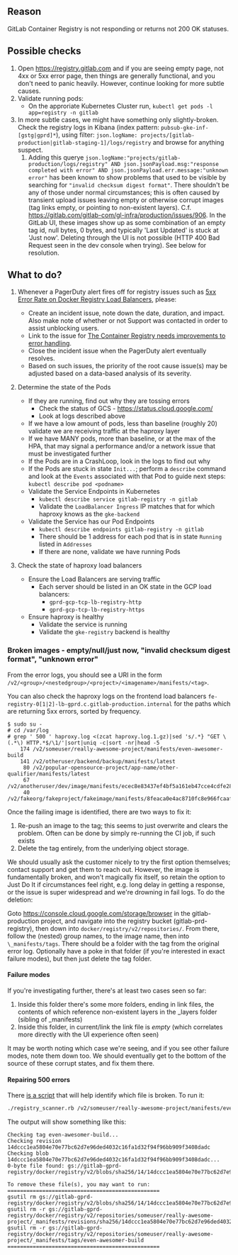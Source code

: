## Reason

GitLab Container Registry is not responding or returns not 200 OK statuses.

## Possible checks

1. Open https://registry.gitlab.com and if you are seeing empty page, not 4xx or 5xx error page, then things are generally functional, and you don't need to panic heavily.  However, continue looking for more subtle causes.
1. Validate running pods:
    * On the approriate Kubernetes Cluster run, `kubectl get pods -l
      app=registry -n gitlab`
1. In more subtle cases, we might have something only slightly-broken.  Check the registry logs in Kibana (index pattern: `pubsub-gke-inf-[gstg|gprd]*`), using filter: `json.logName: projects/[gitlab-production|gitlab-staging-1]/logs/registry` and browse for anything suspect.
   1. Adding this querye `json.logName:"projects/gitlab-production/logs/registry" AND json.jsonPayload.msg:"response completed with error" AND json.jsonPayload.err.message:"unknown error"` has been known to show problems that used to be visible by searching for `"invalid checksum digest format"`.  There shouldn't be any of those under normal circumstances; this is often caused by transient upload issues leaving empty or otherwise corrupt images (tag links empty, or pointing to non-existent layers).  C.f. https://gitlab.com/gitlab-com/gl-infra/production/issues/906.  In the GitLab UI, these images show up as some combination of an empty tag id, null bytes, 0 bytes, and typically 'Last Updated' is stuck at 'Just now'.  Deleting through the UI is not possible (HTTP 400 Bad Request seen in the dev console when trying).  See below for resolution.

## What to do?

1. Whenever a PagerDuty alert fires off for registry issues such as [5xx Error Rate on Docker Registry Load Balancers](https://gitlab.pagerduty.com/incidents/PFC3EAS), please:
    * Create an incident issue, note down the date, duration, and impact.  Also make note of whether or not Support was contacted in order to assist unblocking users.
    * Link to the issue for [The Container Registry needs improvements to error handling](https://gitlab.com/gitlab-org/gitlab/issues/32907).
    * Close the incident issue when the PagerDuty alert eventually resolves.
    * Based on such issues, the priority of the root cause issue(s) may be adjusted based on a data-based analysis of its severity.

1. Determine the state of the Pods
    * If they are running, find out why they are tossing errors
      * Check the status of GCS - https://status.cloud.google.com/
      * Look at logs described above
    * If we have a low amount of pods, less than baseline (roughly 20) validate
      we are receiving traffic at the haproxy layer
    * If we have MANY pods, more than baseline, or at the max of the HPA, that
      may signal a performance and/or a network issue that must be investigated
      further
    * If the Pods are in a CrashLoop, look in the logs to find out why
    * If the Pods are stuck in state `Init...`; perform a `describe` command and
      look at the `Events` associated with that Pod to guide next steps: `kubectl
      describe pod <podname>`
    * Validate the Service Endpoints in Kubernetes
      * `kubectl describe service gitlab-registry -n gitlab`
      * Validate the `LoadBalancer Ingress` IP matches that for which haproxy
        knows as the `gke-backend`
    * Validate the Service has our Pod Endpoints
      * `kubectl describe endpoints gitlab-registry -n gitlab`
      * There should be 1 address for each pod that is in state `Running` listed
        in `Addresses`
      * If there are none, validate we have running Pods

1. Check the state of haproxy load balancers
    * Ensure the Load Balancers are serving traffic
      * Each server should be listed in an OK state in the GCP load balancers:
        * `gprd-gcp-tcp-lb-registry-http`
        * `gprd-gcp-tcp-lb-registry-https`
    * Ensure haproxy is healthy
      * Validate the service is running
      * Validate the `gke-registry` backend is healthy

### Broken images - empty/null/just now, "invalid checksum digest format", "unknown error"
From the error logs, you should see a URI in the form `/v2/<group>/<nestedgroup>/<project>/<imagename>/manifests/<tag>`.

You can also check the haproxy logs on the frontend load balancers `fe-registry-0[1|2]-lb-gprd.c.gitlab-production.internal` for the paths which are returning 5xx errors, sorted by frequency.

```
$ sudo su -
# cd /var/log
# grep ' 500 ' haproxy.log <(zcat haproxy.log.1.gz)|sed 's/.*} "GET \(.*\) HTTP.*$/\1/'|sort|uniq -c|sort -nr|head -5
    174 /v2/someuser/really-awesome-project/manifests/even-awesomer-build
    141 /v2/otheruser/backend/backup/manifests/latest
     80 /v2/popular-opensource-project/app-name/other-qualifier/manifests/latest
     67 /v2/anotheruser/dev/image/manifests/ecec8e83437ef4bf5a161eb47cce4cdfe285b87e
     40 /v2/fakeorg/fakeproject/fakeimage/manifests/8feaca0e4ac8710fc8e966fcaaf038f656db4571
```

Once the failing image is identified, there are two ways to fix it:
1. Re-push an image to the tag; this seems to just overwrite and clears the problem.  Often can be done by simply re-running the CI job, if such exists
1. Delete the tag entirely, from the underlying object storage.

We should usually ask the customer nicely to try the first option themselves; contact support and get them to reach out.  However, the image is fundamentally broken, and won't magically fix itself, so retain the option to Just Do It if circumstances feel right, e.g. long delay in getting a response, or the issue is super widespread and we're drowning in fail logs.  To do the deletion:

Goto https://console.cloud.google.com/storage/browser in the gitlab-production project, and navigate into the registry bucket (gitlab-prd-registry), then down into `docker/registry/v2/repositories/`.  From there, follow the (nested) group names, to the image name, then into `\_manifests/tags`.  There should be a folder with the tag from the original error log.  Optionally have a poke in that folder (if you're interested in exact failure modes), but then just delete the tag folder.

#### Failure modes
If you're investigating further, there's at least two cases seen so far:
1. Inside this folder there's some more folders, ending in link files, the contents of which reference non-existent layers in the _layers folder (sibling of _manifests)
1. Inside this folder, in current/link the link file is *empty* (which correlates more directly with the UI experience often seen)

It may be worth noting which case we're seeing, and if you see other failure modes, note them down too.  We should eventually get to the bottom of the source of these corrupt states, and fix them there.

#### Repairing 500 errors

There [is a script](../scripts/registry_scanner.rb) that will help identify which file is broken. To run it:

```sh
./registry_scanner.rb /v2/someuser/really-awesome-project/manifests/even-awesomer-build
```

The output will show something like this:

```
Checking tag even-awesomer-build...
Checking revision 14dccc1ea5804e70e77bc62d7e96ded4032c16fa1d32f94f96bb909f3408dadc
Checking blob 14dccc1ea5804e70e77bc62d7e96ded4032c16fa1d32f94f96bb909f3408dadc...
0-byte file found: gs://gitlab-gprd-registry/docker/registry/v2/blobs/sha256/14/14dccc1ea5804e70e77bc62d7e96ded4032c16fa1d32f94f96bb909f3408dadc/data

To remove these file(s), you may want to run:
================================================
gsutil rm gs://gitlab-gprd-registry/docker/registry/v2/blobs/sha256/14/14dccc1ea5804e70e77bc62d7e96ded4032c16fa1d32f94f96bb909f3408dadc/data
gsutil rm -r gs://gitlab-gprd-registry/docker/registry/v2/repositories/someuser/really-awesome-project/_manifests/revisions/sha256/14dccc1ea5804e70e77bc62d7e96ded4032c16fa1d32f94f96bb909f3408dadc
gsutil rm -r gs://gitlab-gprd-registry/docker/registry/v2/repositories/someuser/really-awesome-project/_manifests/tags/even-awesomer-build
================================================
```
